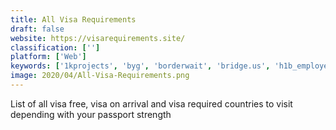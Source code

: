 ```yaml
---
title: All Visa Requirements
draft: false 
website: https://visarequirements.site/
classification: ['']
platform: ['Web']
keywords: ['1kprojects', 'byg', 'borderwait', 'bridge.us', 'h1b_employer_search', 'have_fun_do_good', 'mylifeelsewhere', 'nomad_list', 'nomadgears', 'simplecitizen', 'tarjimly', 'thatvisa', 'travelscope', 'visa_list', 'visabot']
image: 2020/04/All-Visa-Requirements.png
---
```

List of all visa free, visa on arrival and visa required countries to visit depending with your passport strength